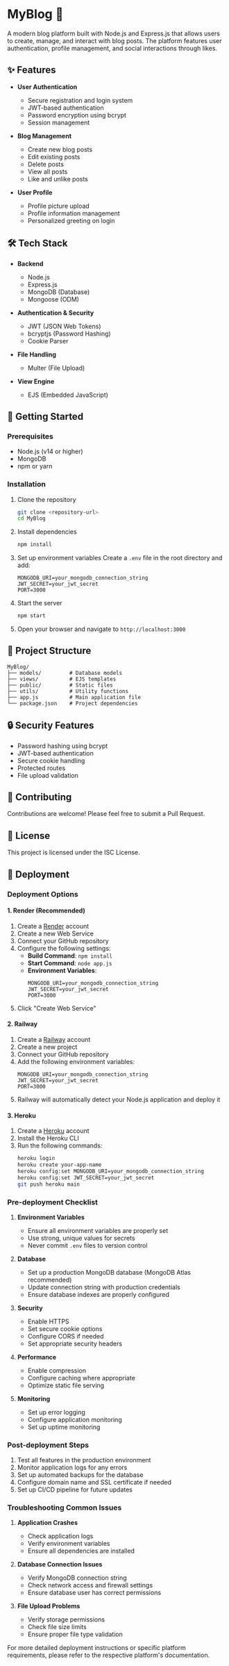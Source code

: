 # MyBlog 📝

A modern blog platform built with Node.js and Express.js that allows users to create, manage, and interact with blog posts. The platform features user authentication, profile management, and social interactions through likes.

## ✨ Features

- **User Authentication**
  - Secure registration and login system
  - JWT-based authentication
  - Password encryption using bcrypt
  - Session management

- **Blog Management**
  - Create new blog posts
  - Edit existing posts
  - Delete posts
  - View all posts
  - Like and unlike posts

- **User Profile**
  - Profile picture upload
  - Profile information management
  - Personalized greeting on login

## 🛠️ Tech Stack

- **Backend**
  - Node.js
  - Express.js
  - MongoDB (Database)
  - Mongoose (ODM)

- **Authentication & Security**
  - JWT (JSON Web Tokens)
  - bcryptjs (Password Hashing)
  - Cookie Parser

- **File Handling**
  - Multer (File Upload)

- **View Engine**
  - EJS (Embedded JavaScript)

## 🚀 Getting Started

### Prerequisites

- Node.js (v14 or higher)
- MongoDB
- npm or yarn

### Installation

1. Clone the repository
   ```bash
   git clone <repository-url>
   cd MyBlog
   ```

2. Install dependencies
   ```bash
   npm install
   ```

3. Set up environment variables
   Create a `.env` file in the root directory and add:
   ```
   MONGODB_URI=your_mongodb_connection_string
   JWT_SECRET=your_jwt_secret
   PORT=3000
   ```

4. Start the server
   ```bash
   npm start
   ```

5. Open your browser and navigate to `http://localhost:3000`

## 📁 Project Structure

```
MyBlog/
├── models/         # Database models
├── views/          # EJS templates
├── public/         # Static files
├── utils/          # Utility functions
├── app.js          # Main application file
└── package.json    # Project dependencies
```

## 🔒 Security Features

- Password hashing using bcrypt
- JWT-based authentication
- Secure cookie handling
- Protected routes
- File upload validation

## 🤝 Contributing

Contributions are welcome! Please feel free to submit a Pull Request.

## 📝 License

This project is licensed under the ISC License.

## 🚀 Deployment

### Deployment Options

#### 1. Render (Recommended)
1. Create a [Render](https://render.com) account
2. Create a new Web Service
3. Connect your GitHub repository
4. Configure the following settings:
   - **Build Command**: `npm install`
   - **Start Command**: `node app.js`
   - **Environment Variables**:
     ```
     MONGODB_URI=your_mongodb_connection_string
     JWT_SECRET=your_jwt_secret
     PORT=3000
     ```
5. Click "Create Web Service"

#### 2. Railway
1. Create a [Railway](https://railway.app) account
2. Create a new project
3. Connect your GitHub repository
4. Add the following environment variables:
   ```
   MONGODB_URI=your_mongodb_connection_string
   JWT_SECRET=your_jwt_secret
   PORT=3000
   ```
5. Railway will automatically detect your Node.js application and deploy it

#### 3. Heroku
1. Create a [Heroku](https://heroku.com) account
2. Install the Heroku CLI
3. Run the following commands:
   ```bash
   heroku login
   heroku create your-app-name
   heroku config:set MONGODB_URI=your_mongodb_connection_string
   heroku config:set JWT_SECRET=your_jwt_secret
   git push heroku main
   ```

### Pre-deployment Checklist

1. **Environment Variables**
   - Ensure all environment variables are properly set
   - Use strong, unique values for secrets
   - Never commit `.env` files to version control

2. **Database**
   - Set up a production MongoDB database (MongoDB Atlas recommended)
   - Update connection string with production credentials
   - Ensure database indexes are properly configured

3. **Security**
   - Enable HTTPS
   - Set secure cookie options
   - Configure CORS if needed
   - Set appropriate security headers

4. **Performance**
   - Enable compression
   - Configure caching where appropriate
   - Optimize static file serving

5. **Monitoring**
   - Set up error logging
   - Configure application monitoring
   - Set up uptime monitoring

### Post-deployment Steps

1. Test all features in the production environment
2. Monitor application logs for any errors
3. Set up automated backups for the database
4. Configure domain name and SSL certificate if needed
5. Set up CI/CD pipeline for future updates

### Troubleshooting Common Issues

1. **Application Crashes**
   - Check application logs
   - Verify environment variables
   - Ensure all dependencies are installed

2. **Database Connection Issues**
   - Verify MongoDB connection string
   - Check network access and firewall settings
   - Ensure database user has correct permissions

3. **File Upload Problems**
   - Verify storage permissions
   - Check file size limits
   - Ensure proper file type validation

For more detailed deployment instructions or specific platform requirements, please refer to the respective platform's documentation.

